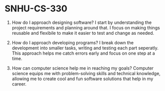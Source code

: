 # SNHU-CS-330

1. How do I approach designing software?
I start by understanding the project requirements and planning around that. I focus on making things reusable and flexibile to make it easier to test and change as needed.

2. How do I approach developing programs?
I break down the development into smaller tasks, writing and testing each part seperatly. This approach helps me catch errors early and focus on one step at a time.

3. How can computer science help me in reaching my goals?
Computer science equips me with problem-solving skills and technical knowledge, allowing me to create cool and fun software solutions that help in my career.
